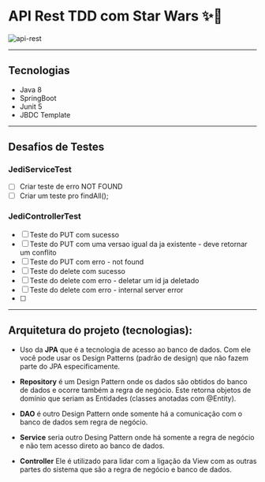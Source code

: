 # API Rest TDD com Star Wars ✨🚀

![api-rest](https://user-images.githubusercontent.com/34458509/159596858-e41d95a1-9949-4411-924f-f8889b064c0f.png)

---

## Tecnologias

- Java 8
- SpringBoot
- Junit 5
- JBDC Template

---

## Desafios de Testes

### JediServiceTest

- [ ] Criar teste de erro NOT FOUND
- [ ] Criar um teste pro findAll();

### JediControllerTest

- [ ] Teste do PUT com sucesso
- [ ] Teste do PUT com uma versao igual da ja existente - deve retornar um conflito
- [ ] Teste do PUT com erro - not found
- [ ] Teste do delete com sucesso
- [ ] Teste do delete com erro - deletar um id ja deletado
- [ ] Teste do delete com erro  - internal server error
- [ ] 

---

## Arquitetura do projeto (tecnologias):

- Uso da **JPA** que é a tecnologia de acesso ao banco de dados. Com ele você pode usar os Design Patterns (padrão de design) que não fazem parte do JPA especificamente.

- **Repository** é um Design Pattern onde os dados são obtidos do banco de dados e ocorre também a regra de negócio. Este retorna objetos de domínio que seriam as Entidades (classes anotadas com @Entity).

- **DAO** é outro Design Pattern onde somente há a comunicação com o banco de dados sem regra de negócio.

- **Service** seria outro Desing Pattern onde há somente a regra de negócio e não tem acesso direto ao banco de dados.

- **Controller** Ele é utilizado para lidar com a ligação da View com as outras partes do sistema que são a regra de negócio e banco de dados.
